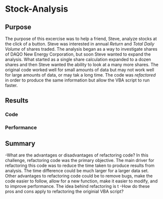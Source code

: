 # Stock-Analysis

## Purpose
The purpose of this excercise was to help a friend, Steve, analyze stocks at the click of a button. Steve was interested in annual *Return* and *Total Daily Volume* of shares traded. The analysis began as a way to investigate shares of DAQO New Energy Corporation, but soon Steve wanted to expand the analysis. What started as a single share calculation expanded to a dozen shares and then Steve wanted the ability to look at a many more shares. The original code worked well for small amounts of data but may not work well for large amounts of data, or may tak a long time. The code was *refactored* in order to produce the same information but allow the VBA script to run faster. 

## Results

### Code

### Performance

## Summary
-What are the advantages or disadvantages of refactoring code?
In this challenge, refactoring code was the primary objective. The main driver for refactoring this code was to reduce the time taken to produce results from analysis. The time difference could be much larger for a larger data set. Other advantages to refactoring code could be to remove bugs, make the code easier to follow, allow for a new function, make it easier to modify, and to improve performance. 
The idea behind refactoring is t
-How do these pros and cons apply to refactoring the originial VBA script? 
